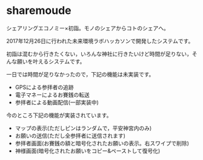 # sharemoude
シェアリングエコノミー×初詣。モノのシェアからコトのシェアへ。

2017年12月26日に行われた未来環境ラボハッカソンで開発したシステムです。

初詣は混むから行きたくない，いろんな神社に行きたいけど時間が足りない，そんな願いを叶えるシステムです。

一日では時間が足りなかったので，下記の機能は未実装です。
 * GPSによる参拝者の追跡
 * 電子マネーによるお賽銭の転送
 * 参拝者による動画配信(一部実装中)

今のところ下記の機能が実装されています。
 * マップの表示(ただしピンはランダムで，平安神宮内のみ)
 * お願いの送信(ただし全参拝者に送信されます)
 * 参拝者画面(お賽銭の額と暗号化されたお願いの表示。右スワイプで削除)
 * 神様画面(暗号化されたお願いをコピー&ペーストして復号化)
